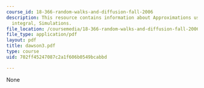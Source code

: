 ```yaml
---
course_id: 18-366-random-walks-and-diffusion-fall-2006
description: This resource contains information about Approximations using Dawson?s
  integral, Simulations.
file_location: /coursemedia/18-366-random-walks-and-diffusion-fall-2006/702ff45247087c2a1f606b0549bcabbd_dawson3.pdf
file_type: application/pdf
layout: pdf
title: dawson3.pdf
type: course
uid: 702ff45247087c2a1f606b0549bcabbd

---
```

None
